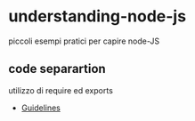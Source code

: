 # understanding-node-js
piccoli esempi pratici per capire node-JS

## code separartion
utilizzo di require ed exports 
* [Guidelines](/code-separation)
##
